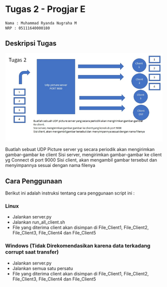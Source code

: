 # Tugas 2 - Progjar E
```
Nama : Muhammad Ryanda Nugraha M
NRP : 05111640000180
```
## Deskripsi Tugas

![DeskripsiTugas](DeskripsiTugas.jpg)

Buatlah sebuat UDP Picture server yg secara periodik akan mengirimkan gambar-gambar ke client
Sisi server, mengirimkan gambar-gambar ke client yg Connect di port 9000
Sisi client, akan mengambil gambar tersebut dan menyimpannya sesuai dengan nama filenya

## Cara Penggunaan
Berikut ini adalah instruksi tentang cara penggunaan script ini :

### Linux
- Jalankan server.py
- Jalankan run_all_client.sh
- File yang diterima client akan disimpan di File_Client1, File_Client2, File_Client3, File_Client4 dan File_Client5

### Windows (Tidak Direkomendasikan karena data terkadang corrupt saat transfer)
- Jalankan server.py
- Jalankan semua satu persatu
- File yang diterima client akan disimpan di File_Client1, File_Client2, File_Client3, File_Client4 dan File_Client5


